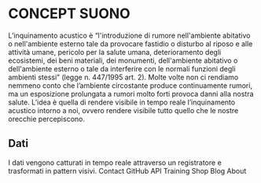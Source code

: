 # CONCEPT SUONO

L’inquinamento acustico è “l'introduzione di rumore nell'ambiente abitativo o nell'ambiente esterno tale da provocare fastidio o disturbo al riposo e alle attività umane, pericolo per la salute umana, deterioramento degli ecosistemi, dei beni materiali, dei monumenti, dell'ambiente abitativo o dell'ambiente esterno o tale da interferire con le normali funzioni degli ambienti stessi” (legge n. 447/1995 art. 2). Molte volte non ci rendiamo nemmeno conto che l’ambiente circostante produce continuamente rumori, ma un esposizione prolungata a rumori molto forti provoca danni alla nostra salute. L’idea è quella di rendere visibile in tempo reale l’inquinamento acustico intorno a noi, ovvero rendere visibile tutto quello che le nostre orecchie percepiscono.

## Dati

I dati vengono catturati in tempo reale attraverso un registratore e trasformati in pattern visivi. Contact GitHub API Training Shop Blog About
